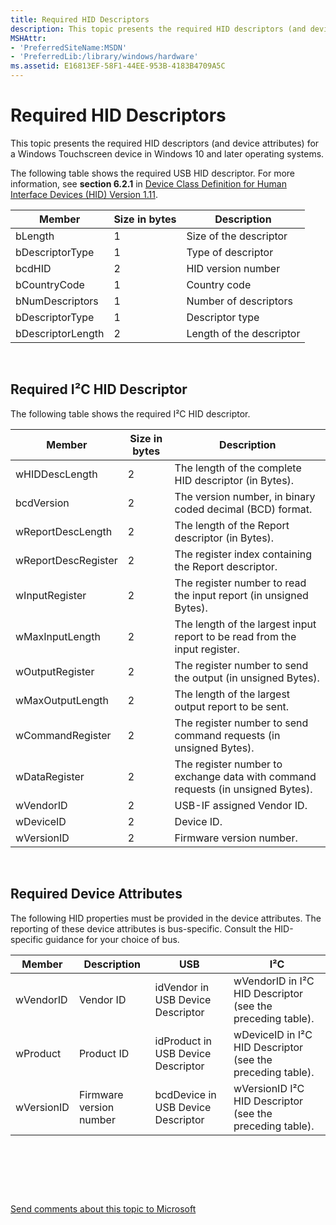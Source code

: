 ```yaml
---
title: Required HID Descriptors
description: This topic presents the required HID descriptors (and device attributes) for a Windows Touchscreen device in Windows 10 and later operating systems.
MSHAttr:
- 'PreferredSiteName:MSDN'
- 'PreferredLib:/library/windows/hardware'
ms.assetid: E16813EF-58F1-44EE-953B-4183B4709A5C
---
```


#  Required HID Descriptors


This topic presents the required HID descriptors (and device attributes) for a Windows Touchscreen device in Windows 10 and later operating systems.

The following table shows the required USB HID descriptor. For more information, see **section 6.2.1** in [Device Class Definition for Human Interface Devices (HID) Version 1.11](http://www.usb.org/developers/hidpage#class-definitions).

| Member            | Size in bytes | Description              |
|-------------------|---------------|--------------------------|
| bLength           | 1             | Size of the descriptor   |
| bDescriptorType   | 1             | Type of descriptor       |
| bcdHID            | 2             | HID version number       |
| bCountryCode      | 1             | Country code             |
| bNumDescriptors   | 1             | Number of descriptors    |
| bDescriptorType   | 1             | Descriptor type          |
| bDescriptorLength | 2             | Length of the descriptor |

 

## <a href="" id="required-i2c-hid-descriptor"></a>Required I²C HID Descriptor


The following table shows the required I²C HID descriptor.

| Member              | Size in bytes | Description                                                                     |
|---------------------|---------------|---------------------------------------------------------------------------------|
| wHIDDescLength      | 2             | The length of the complete HID descriptor (in Bytes).                           |
| bcdVersion          | 2             | The version number, in binary coded decimal (BCD) format.                       |
| wReportDescLength   | 2             | The length of the Report descriptor (in Bytes).                                 |
| wReportDescRegister | 2             | The register index containing the Report descriptor.                            |
| wInputRegister      | 2             | The register number to read the input report (in unsigned Bytes).               |
| wMaxInputLength     | 2             | The length of the largest input report to be read from the input register.      |
| wOutputRegister     | 2             | The register number to send the output (in unsigned Bytes).                     |
| wMaxOutputLength    | 2             | The length of the largest output report to be sent.                             |
| wCommandRegister    | 2             | The register number to send command requests (in unsigned Bytes).               |
| wDataRegister       | 2             | The register number to exchange data with command requests (in unsigned Bytes). |
| wVendorID           | 2             | USB-IF assigned Vendor ID.                                                      |
| wDeviceID           | 2             | Device ID.                                                                      |
| wVersionID          | 2             | Firmware version number.                                                        |

 

## Required Device Attributes


The following HID properties must be provided in the device attributes. The reporting of these device attributes is bus-specific. Consult the HID-specific guidance for your choice of bus.

| Member     | Description             | USB                                | I²C                                                        |
|------------|-------------------------|------------------------------------|------------------------------------------------------------|
| wVendorID  | Vendor ID               | idVendor in USB Device Descriptor  | wVendorID in I²C HID Descriptor (see the preceding table). |
| wProduct   | Product ID              | idProduct in USB Device Descriptor | wDeviceID in I²C HID Descriptor (see the preceding table). |
| wVersionID | Firmware version number | bcdDevice in USB Device Descriptor | wVersionID I²C HID Descriptor (see the preceding table).   |

 

 

 

[Send comments about this topic to Microsoft](mailto:wsddocfb@microsoft.com?subject=Documentation%20feedback%20%5Bp_WEG_Hardware\p_weg_hardware%5D:%20%20Required%20HID%20Descriptors%20%20RELEASE:%20%285/9/2016%29&body=%0A%0APRIVACY%20STATEMENT%0A%0AWe%20use%20your%20feedback%20to%20improve%20the%20documentation.%20We%20don't%20use%20your%20email%20address%20for%20any%20other%20purpose,%20and%20we'll%20remove%20your%20email%20address%20from%20our%20system%20after%20the%20issue%20that%20you're%20reporting%20is%20fixed.%20While%20we're%20working%20to%20fix%20this%20issue,%20we%20might%20send%20you%20an%20email%20message%20to%20ask%20for%20more%20info.%20Later,%20we%20might%20also%20send%20you%20an%20email%20message%20to%20let%20you%20know%20that%20we've%20addressed%20your%20feedback.%0A%0AFor%20more%20info%20about%20Microsoft's%20privacy%20policy,%20see%20http://privacy.microsoft.com/default.aspx. "Send comments about this topic to Microsoft")




